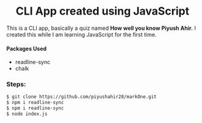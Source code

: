 <h1 align="center">CLI App created using JavaScript</h1>

<p>
This is a CLI app, basically a quiz named <strong>How well you know Piyush Ahir.</strong> I created this while I am learning JavaScript for the first time.
</p>

#### Packages Used

* readline-sync
* chalk

### Steps:

```bash
$ git clone https://github.com/piyushahir28/markOne.git
$ npm i readline-sync
$ npm i readline-sync
$ node index.js
```
